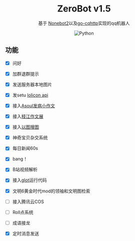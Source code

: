 <div align="center"> 

# ZeroBot v1.5

基于 [Nonebot2](https://github.com/nonebot/nonebot2)以及[go-cqhttp](https://github.com/Mrs4s/go-cqhttp)实现的qq机器人

![Python](https://img.shields.io/badge/Python-3.8+-blue)
</div>

## 功能
- [x] 问好
- [x] 加群退群提示
- [x] 发送服务器本地图片
- [x] 发setu [lolicon api](https://api.lolicon.app/#/)
- [x] 接入[Asoul发病小作文](https://github.com/ASoulCnki/ASoulCnkiBackend)
- [x] 接入[枝江作文展](https://asoulcnki.asia/)
- [x] 接入[以图搜图](https://github.com/synodriver/nonebot_plugin_picsearcher)
- [x] 神奇宝贝杂交系统
- [x] 每日新闻60s
- [x] bang！
- [x] B站视频解析
- [x] 接入[glot](https://glot.io/api)运行代码
- [x] 文明6黄金时代mod的领袖和文明图检索
- [ ] 接入腾讯云COS
- [ ] Roll点系统
- [ ] 成语接龙
- [x] 定时消息发送

